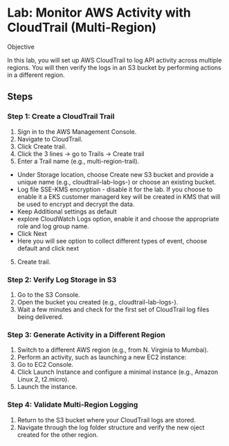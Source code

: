 # Lab: Monitor AWS Activity with CloudTrail (Multi-Region)
Objective

In this lab, you will set up AWS CloudTrail to log API activity across multiple regions. You will then verify the logs in an S3 bucket by performing actions in a different region.

## Steps
### Step 1: Create a CloudTrail Trail

1. Sign in to the AWS Management Console.
2. Navigate to CloudTrail.
3. Click Create trail.
4. Click the 3 lines -> go to Trails -> Create trail
5. Enter a Trail name (e.g., multi-region-trail).
- Under Storage location, choose Create new S3 bucket and provide a unique name (e.g., cloudtrail-lab-logs-<yourname>) or choose an existing bucket.
- Log file SSE-KMS encryption - disable it for the lab. If you choose to enable it a EKS customer managerd key will be created in KMS that will be used to encrypt and decrypt the data.
- Keep Additional settings as default
- explore CloudWatch Logs option, enable it and choose the appropriate role and log group name.
- Click Next
- Here you will see option to collect different types of event, choose default and click next
5. Create trail.

### Step 2: Verify Log Storage in S3

1. Go to the S3 Console.
2. Open the bucket you created (e.g., cloudtrail-lab-logs-<yourname>).
3. Wait a few minutes and check for the first set of CloudTrail log files being delivered.

### Step 3: Generate Activity in a Different Region

1. Switch to a different AWS region (e.g., from N. Virginia to Mumbai).
2. Perform an activity, such as launching a new EC2 instance:
3. Go to EC2 Console.
4. Click Launch Instance and configure a minimal instance (e.g., Amazon Linux 2, t2.micro).
5. Launch the instance.

### Step 4: Validate Multi-Region Logging

1. Return to the S3 bucket where your CloudTrail logs are stored.
2. Navigate through the log folder structure and verify the new oject created for the other region.
